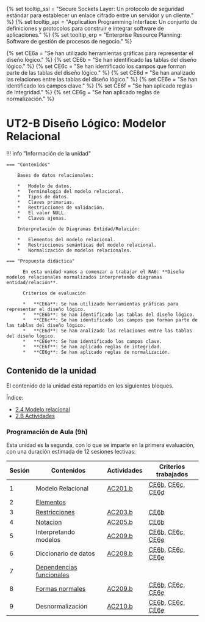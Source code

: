 {% set tooltip_ssl = "Secure Sockets Layer: Un protocolo de seguridad estándar para establecer un enlace cifrado entre un servidor y un cliente." %}
{% set tooltip_api = "Application Programming Interface: Un conjunto de definiciones y protocolos para construir e integrar software de aplicaciones." %}
{% set tooltip_erp = "Enterprise Resource Planning: Software de gestión de procesos de negocio." %}

{% set CE6a = "Se han utilizado herramientas gráficas para representar el diseño lógico." %}
{% set CE6b = "Se han identificado las tablas del diseño lógico." %}
{% set CE6c = "Se han identificado los campos que forman parte de las tablas del diseño lógico." %}
{% set CE6d = "Se han analizado las relaciones entre las tablas del diseño lógico." %}
{% set CE6e = "Se han identificado los campos clave." %}
{% set CE6f = "Se han aplicado reglas de integridad." %}
{% set CE6g = "Se han aplicado reglas de normalización." %}

# UT2-B **Diseño Lógico: Modelor Relacional**

!!! info "Información de la unidad"

    === "Contenidos"

        Bases de datos relacionales:

        *   Modelo de datos.
        *   Terminología del modelo relacional.
        *   Tipos de datos.
        *   Claves primarias.
        *   Restricciones de validación.
        *   El valor NULL.
        *   Claves ajenas.

        Interpretación de Diagramas Entidad/Relación:

        *   Elementos del modelo relacional.
        *   Restricciones semánticas del modelo relacional.
        *   Normalización de modelos relacionales.

    === "Propuesta didáctica"

          En esta unidad vamos a comenzar a trabajar el RA6: **Diseña modelos relacionales normalizados interpretando diagramas entidad/relación**.

          Criterios de evaluación

          *   **CE6a**: Se han utilizado herramientas gráficas para representar el diseño lógico.
          *   **CE6b**: Se han identificado las tablas del diseño lógico.
          *   **CE6c**: Se han identificado los campos que forman parte de las tablas del diseño lógico.
          *   **CE6d**: Se han analizado las relaciones entre las tablas del diseño lógico.
          *   **CE6e**: Se han identificado los campos clave.
          *   **CE6f**: Se han aplicado reglas de integridad.
          *   **CE6g**: Se han aplicado reglas de normalización.



## **Contenido de la unidad**

El contenido de la unidad está repartido en los siguientes bloques.

Índice:

- [2.4 Modelo relacional](./2.4-ModeloRelacional.md)
- [2.B Actividades](./2.B-Actividades.md)


### Programación de Aula (9h)

  Esta unidad es la segunda, con lo que se imparte en la primera evaluación, con una duración estimada de 12 sesiones lectivas:

  | Sesión | Contenidos | Actividades | Criterios trabajados |
  | --- | --- | --- | --- |
  | 1 | Modelo Relacional | [AC201.b](./2.B-Actividades.md#ac201b) | <abbr title="{{ CE6b }}">CE6b</abbr>, <abbr title="{{ CE6c }}">CE6c</abbr>, <abbr title="{{ CE6d }}">CE6d</abbr> |
  | 2 | [Elementos](./2.4-ModeloRelacional.md#elementos) |  |  |
  | 3 | [Restricciones](./2.4-ModeloRelacional.md#restricciones-semánticas) | [AC203.b](./2.B-Actividades.md#ac203b) | <abbr title="{{ CE6b }}">CE6b</abbr> |
  | 4 | [Notacion](./2.4-ModeloRelacional.md#notacion) | [AC205.b](./2.B-Actividades.md#ac205b) | <abbr title="{{ CE6b }}">CE6b</abbr> |
  | 5 | Interpretando modelos | [AC209.b](./2.B-Actividades.md#ac209b) | <abbr title="{{ CE6b }}">CE6b</abbr>, <abbr title="{{ CE6c }}">CE6c</abbr>, <abbr title="{{ CE6e }}">CE6e</abbr> |
  | 6 | Diccionario de datos | [AC208.b](./2.B-Actividades.md#ac208b) | <abbr title="{{ CE6b }}">CE6b</abbr>, <abbr title="{{ CE6c }}">CE6c</abbr>, <abbr title="{{ CE6e }}">CE6e</abbr> |
  | 7 | [Dependencias funcionales](./2.4-ModeloRelacional.md#dependencias-funcionales) |  |  |
  | 8 | [Formas normales](./2.4-ModeloRelacional.md#formas-normales) | [AC209.b](./2.B-Actividades.md#ac209b) | <abbr title="{{ CE6b }}">CE6b</abbr>, <abbr title="{{ CE6c }}">CE6c</abbr>, <abbr title="{{ CE6e }}">CE6e</abbr> |
  | 9 | Desnormalización | [AC210.b](./2.B-Actividades.md#ac210b) | <abbr title="{{ CE6b }}">CE6b</abbr>, <abbr title="{{ CE6c }}">CE6c</abbr>, <abbr title="{{ CE6e }}">CE6e</abbr> |
